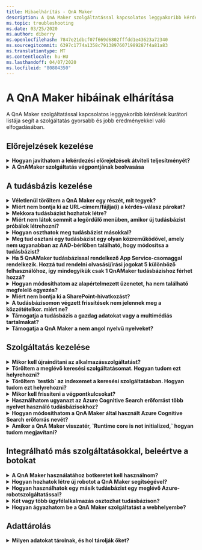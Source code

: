 ```yaml
---
title: Hibaelhárítás - QnA Maker
description: A QnA Maker szolgáltatással kapcsolatos leggyakoribb kérdések kurátori listája segít a szolgáltatás gyorsabb és jobb eredményekkel való elfogadásában.
ms.topic: troubleshooting
ms.date: 03/25/2020
ms.author: diberry
ms.openlocfilehash: 7847e21dbcf07f669d6802fffdd1e43623a72340
ms.sourcegitcommit: 6397c1774a1358c79138976071989287f4a81a83
ms.translationtype: MT
ms.contentlocale: hu-HU
ms.lasthandoff: 04/07/2020
ms.locfileid: "80804350"
---
```

# <a name="troubleshooting-for-qna-maker"></a>A QnA Maker hibáinak elhárítása

A QnA Maker szolgáltatással kapcsolatos leggyakoribb kérdések kurátori listája segít a szolgáltatás gyorsabb és jobb eredményekkel való elfogadásában.

<a name="how-to-get-the-qnamaker-service-hostname"></a>

## <a name="manage-predictions"></a>Előrejelzések kezelése

<details>
<summary><b>Hogyan javíthatom a lekérdezési előrejelzések átviteli teljesítményét?</b></summary>

**Válasz:** Átviteli teljesítmény problémák azt jelzik, hogy az alkalmazásszolgáltatás és a cognitive Search kell skálázás. Fontolja meg egy replika hozzáadása a cognitive Search teljesítményének javítása érdekében.

További információ [a tarifacsomagokról.](Concepts/azure-resources.md)
</details>

<details>
<summary><b>A QnAMaker szolgáltatás végpontjának beolvasása</b></summary>

**Válasz:** A QnAMaker szolgáltatás végpontja hibakereséshez hasznos, amikor kapcsolatba lép a QnAMaker támogatásával vagy a UserVoice-val. A végpont egy URL-cím `https://your-resource-name.azurewebsites.net`ezen a képernyőn: .

1. A QnAMaker szolgáltatás (erőforráscsoport) megnyitva az [Azure Portalon](https://portal.azure.com)

    ![QnAMaker Azure erőforráscsoport az Azure Portalon](./media/qnamaker-how-to-troubleshoot/qnamaker-azure-resourcegroup.png)

1. Válassza ki a QnA Maker erőforráshoz társított App Service-t. Általában a nevek ugyanazok.

     ![Válassza a QnAMaker appservice lehetőséget](./media/qnamaker-how-to-troubleshoot/qnamaker-azure-appservice.png)

1. A végpont URL-címe az Áttekintés szakaszban érhető el

    ![QnAMaker végpont](./media/qnamaker-how-to-troubleshoot/qnamaker-azure-gethostname.png)

</details>

## <a name="manage-the-knowledge-base"></a>A tudásbázis kezelése

<details>
<summary><b>Véletlenül töröltem a QnA Maker egy részét, mit tegyek?</b></summary>

**Válasz:** Ne törölje a QnA Maker erőforrással, például a Keresés vagy a Web App használatával együtt létrehozott Azure-szolgáltatások egyikét sem. Ezek szükségesek a QnA Maker működéséhez, ha töröl egyet, a QnA Maker nem fog megfelelően működni.

Minden törlés állandó, beleértve a kérdés-válasz párokat, fájlokat, URL-eket, egyéni kérdéseket és válaszokat, tudásbázisokat vagy Azure-erőforrásokat. Mielőtt a tudásbázis bármely **Settings** részének törlése, győződjön meg arról, hogy a tudásbázis bármely részéből exportálja a tudásbázist.

</details>

<details>
<summary><b>Miért nem bontja ki az URL-címem/fájlja(i) a kérdés-válasz párokat?</b></summary>

**Válasz:** Lehetséges, hogy a QnA Maker nem tud automatikusan kinyerni néhány kérdés-válasz (QnA) tartalmat az érvényes GYIK URL-ekből. Ilyen esetekben beillesztheti a QnA-tartalmat egy .txt fájlba, és megnézheti, hogy az eszköz be tudja-e adni. A [QnA Maker portálon](https://qnamaker.ai)keresztül szerkesztői módon is hozzáadhat tartalmat a tudásbázisához.

</details>

<details>
<summary><b>Mekkora tudásbázist hozhatok létre?</b></summary>

**Válasz:** A tudásbázis mérete az Azure-keresés termékváltozatátantól függ, amelyet a QnA Maker szolgáltatás létrehozásakor választ. Olvassa el [itt](./Tutorials/choosing-capacity-qnamaker-deployment.md) a további részleteket.

</details>

<details>
<summary><b>Miért nem látok semmit a legördülő menüben, amikor új tudásbázist próbálok létrehozni?</b></summary>

**Válasz:** Még nem hozott létre QnA Maker-szolgáltatásokat az Azure-ban. Olvassa el [itt,](./How-To/set-up-qnamaker-service-azure.md) hogy megtanulják, hogyan kell csinálni.

</details>

<details>
<summary><b>Hogyan oszthatok meg tudásbázist másokkal?</b></summary>

**Válasz:** A megosztás a QnA Maker szolgáltatás szintjén működik, azaz a szolgáltatás összes tudásbázisa meg lesz osztva. Itt [here](./How-To/collaborate-knowledge-base.md) olvashatja, hogyan működhet együtt egy tudásbázison.

</details>

<details>
<summary><b>Meg tud osztani egy tudásbázist egy olyan közreműködővel, amely nem ugyanabban az AAD-bérlőben található, hogy módosítsa a tudásbázist?</b></summary>

**Válasz:** A megosztás az Azure szerepköralapú hozzáférés-vezérlésen (RBAC) alapul. Ha az Azure-ban _bármely_ erőforrást megoszthat egy másik felhasználóval, megoszthatja a QnA Makert is.

</details>

<details>
<summary><b>Ha 5 QnAMaker tudásbázissal rendelkező App Service-csomaggal rendelkezik. Hozzá tud rendelni olvasási/írási jogokat 5 különböző felhasználóhoz, így mindegyikük csak 1 QnAMaker tudásbázishoz férhet hozzá?</b></summary>

**Válasz:** A teljes QnAMaker szolgáltatást megoszthatja, nem pedig az egyéni tudásbázisokat.

</details>

<details>
<summary><b>Hogyan módosíthatom az alapértelmezett üzenetet, ha nem található megfelelő egyezés?</b></summary>

**Válasz:** Az alapértelmezett üzenet az alkalmazásszolgáltatás beállításainak része.
- Nyissa meg az App Service-erőforrást az Azure Portalon

![qnamaker alkalmazásszolgáltatás](./media/qnamaker-faq/qnamaker-resource-list-appservice.png)
- Kattintson a **Beállítások** lehetőségre

![qnamaker appservice beállításai](./media/qnamaker-faq/qnamaker-appservice-settings.png)
- **A DefaultAnswer** beállítás értékének módosítása
- Az alkalmazásszolgáltatás újraindítása

![qnamaker appservice újraindítás](./media/qnamaker-faq/qnamaker-appservice-restart.png)


</details>

<details>
<summary><b>Miért nem bontja ki a SharePoint-hivatkozást?</b></summary>

**Válasz**: További információ: [Adatforrás-helyek.](./Concepts/knowledge-base.md#data-source-locations)

</details>

<details>
<summary><b>A tudásbázisomon végzett frissítések nem jelennek meg a közzétételkor. miért ne?</b></summary>

**Válasz:** Minden szerkesztési műveletet, legyen az táblafrissítés, teszt vagy beállítás, a közzététel előtt menteni kell. Minden szerkesztési művelet után kattintson a **Mentés és betanítás** gombra.

</details>

<details>
<summary><b>Támogatja a tudásbázis a gazdag adatokat vagy a multimédiás tartalmakat?</b></summary>

**Válasz**:

#### <a name="multimedia-auto-extraction-for-files-and-urls"></a>Multimédiás automatikus kinyerés fájlokhoz és URL-címekhez

* URL-címek – korlátozott HTML-to-Markdown konverziós képesség.
* Fájlok - nem támogatottak

#### <a name="answer-text-in-markdown"></a>Szöveg megválaszolása markdownban
Miután a QnA-párok a tudásbázisban vannak, szerkesztheti a válasz markdown szövegét, hogy az tartalmazza a nyilvános URL-ekből elérhető médiahivatkozásokat.


</details>

<details>
<summary><b>Támogatja a QnA Maker a nem angol nyelvű nyelveket?</b></summary>

**Válasz**: További részletek a [támogatott nyelvekről](./Overview/languages-supported.md).

Ha több nyelvről származó tartalommal rendelkezik, ügyeljen arra, hogy minden nyelvhez külön szolgáltatást hozzon létre.

</details>

## <a name="manage-service"></a>Szolgáltatás kezelése

<details>
<summary><b>Mikor kell újraindítani az alkalmazásszolgáltatást?</b></summary>

**Válasz:** Frissítse az alkalmazásszolgáltatást, ha a figyelmeztetés ikon a tudásbázis verzióértéke mellett található a **Felhasználói beállítások** [lap](https://www.qnamaker.ai/UserSettings) **Végpontok billentyűk** táblázatában.

</details>

<details>
<summary><b>Töröltem a meglévő keresési szolgáltatásomat. Hogyan tudom ezt helyrehozni?</b></summary>

**Válasz:** Ha töröl egy Azure Cognitive Search indexet, a művelet végleges, és az index nem állítható helyre.

</details>

<details>
<summary><b>Töröltem `testkb` az indexemet a keresési szolgáltatásban. Hogyan tudom ezt helyrehozni?</b></summary>

**Válasz:** A régi adatok nem lehet vissza. Hozzon létre egy új QnA Maker erőforrást, és hozza létre újra a tudásbázist.

</details>

<details>
<summary><b>Mikor kell frissíteni a végpontkulcsokat?</b></summary>

**Válasz:** Frissítse a végpontkulcsokat, ha azt gyanítja, hogy azok biztonsága sérült.

</details>

<details>
<summary><b>Használhatom ugyanazt az Azure Cognitive Search erőforrást több nyelvet használó tudásbázisokhoz?</b></summary>

**Válasz:** Több nyelv és több tudásbázis használatához a felhasználónak minden nyelvhez létre kell hoznia egy QnA Maker erőforrást. Ez nyelvenként külön Azure-keresési szolgáltatást hoz létre. A különböző nyelvi tudásbázisok egyetlen Azure-keresési szolgáltatásban való keverése az eredmények csökkent relevanciáját eredményezi.

</details>

<details>
<summary><b>Hogyan módosíthatom a QnA Maker által használt Azure Cognitive Search erőforrás nevét?</b></summary>

**Válasz:** Az Azure Cognitive Search erőforrás neve a QnA Maker erőforrás neve néhány véletlenszerű betűkkel a végén. Ez megnehezíti a QnA Maker több keresési erőforrásának megkülönböztetését. Hozzon létre egy külön keresési szolgáltatást (elnevezése, ahogy szeretné), és csatlakoztassa a QnA szolgáltatáshoz. A lépések hasonlóak az [Azure-keresés frissítéséhez](How-To/set-up-qnamaker-service-azure.md#upgrade-the-azure-cognitive-search-service)szükséges lépésekhez.

</details>

<details>
<summary><b>Amikor a QnA Maker visszatér, `Runtime core is not initialized,` hogyan tudom megjavítani?</b></summary>

**Válasz:** Lehet, hogy az alkalmazásszolgáltatás lemezterülete megtelt. A lemezterület javításának lépései:

1. Az [Azure Portalon](https://portal.azure.com)válassza ki a QnA Maker appszolgáltatás, majd állítsa le a szolgáltatást.
1. Amíg továbbra is az App service,válassza **fejlesztési eszközök**, majd **a Speciális eszközök**, majd **menj**. Ez megnyit egy új böngészőablakot.
1. A parancssori eszköz megnyitásához válassza **a Debug konzol**lehetőséget, majd a **CMD** lehetőséget.
1. Keresse meg a _webhelyet/wwwroot/Data/QnAMaker/_ könyvtárat.
1. Távolítsa el azokat a `rd`mappákat, amelyek nek a neve kezdődik .

    **Ne törölje** a következőket:

    * KbIdToRankerMappings.txt fájl
    * EndpointSettings.json fájl
    * EndpointKeys mappa

1. Indítsa el az App szolgáltatást.
1. A tudásbázishoz való hozzáféréssel ellenőrizheti, hogy most már működik-e.

</details>

## <a name="integrate-with-other-services-including-bots"></a>Integrálható más szolgáltatásokkal, beleértve a botokat

<details>
<summary><b>A QnA Maker használatához botkeretet kell használnom?</b></summary>

**Válasz:** Nem, nem kell használni a [Bot framework](https://github.com/Microsoft/botbuilder-dotnet) qna maker. A QnA Maker azonban az [Azure Bot Service](https://docs.microsoft.com/azure/bot-service/?view=azure-bot-service-4.0)számos sablonja közül egyet kínál. A Bot Service lehetővé teszi a gyors intelligens robotfejlesztést a Microsoft Bot Framework-en keresztül, és kiszolgáló nélküli környezetben fut.

</details>

<details>
<summary><b>Hogyan hozhatok létre új robotot a QnA Maker segítségével?</b></summary>

**Válasz:** Kövesse az [ebben](./Quickstarts/create-publish-knowledge-base.md) a dokumentációban található utasításokat a robot az Azure Bot Service használatával létrehozásához.

</details>

<details>
<summary><b>Hogyan használhatok egy másik tudásbázist egy meglévő Azure-robotszolgáltatással?</b></summary>

**Válasz:** A tudásbázissal kapcsolatban a következő információkkal kell rendelkeznie:

* Tudásbázis-azonosító.
* A tudásbázis közzétett végpontegyéni altartományneve, `host`más néven a közzététel után megtalálható a **Beállítások** lapon.
* A tudásbázis közzétett végpontkulcsa a közzététel után megtalálható a **Beállítások** lapon.

Ezekkel az információkkal nyissa meg a robot alkalmazásszolgáltatását az Azure Portalon. A **Beállítások -> Konfiguráció -> Alkalmazás beállításai csoportban**módosítsa ezeket az értékeket.

A tudásbázis végpontkulcsa az `QnAAuthkey` ABS szolgáltatásban van címkézve.

</details>

<details>
<summary><b>Két vagy több ügyfélalkalmazás osztozhat tudásbázison?</b></summary>

**Válasz:** Igen, a tudásbázis tetszőleges számú ügyféltől kérdezhető le. Ha a tudásbázis válasza lassúnak vagy időoutnak tűnik, fontolja meg a tudásbázishoz társított alkalmazásszolgáltatás szolgáltatási szintjének frissítését.

</details>

<details>
<summary><b>Hogyan ágyazhatom be a QnA Maker szolgáltatást a webhelyembe?</b></summary>

**Válasz**: Kövesse az alábbi lépéseket a QnA Maker szolgáltatás webchat-vezérlőként való beágyazásához a webhelyén:

1. Hozza létre a GYIK bot az alábbi utasításokat követve [itt](./Quickstarts/create-publish-knowledge-base.md).
2. Az internetes csevegés engedélyezése az [itt](https://docs.microsoft.com/azure/bot-service/bot-service-channel-connect-webchat) leírt lépések végrehajtásával

</details>

## <a name="data-storage"></a>Adattárolás

<details>
<summary><b>Milyen adatokat tárolnak, és hol tárolják őket?</b></summary>

**Válasz**:

A QnA Maker szolgáltatás létrehozásakor kiválasztott egy Azure-régiót. A tudásbázisok és a naplófájlok ebben a régióban tárolódnak.

</details>
